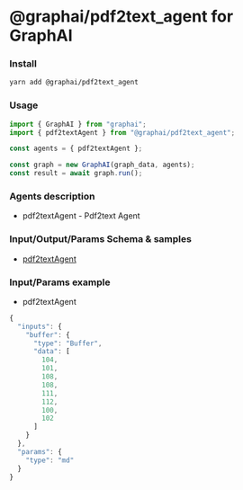 
# @graphai/pdf2text_agent for GraphAI



### Install

```sh
yarn add @graphai/pdf2text_agent
```


### Usage

```typescript
import { GraphAI } from "graphai";
import { pdf2textAgent } from "@graphai/pdf2text_agent";

const agents = { pdf2textAgent };

const graph = new GraphAI(graph_data, agents);
const result = await graph.run();
```

### Agents description
- pdf2textAgent - Pdf2text Agent

### Input/Output/Params Schema & samples
 - [pdf2textAgent](https://github.com/receptron/graphai-agents/blob/main/docs/agentDocs/documents/pdf2textAgent.md)

### Input/Params example
 - pdf2textAgent


```typescript
{
  "inputs": {
    "buffer": {
      "type": "Buffer",
      "data": [
        104,
        101,
        108,
        108,
        111,
        112,
        100,
        102
      ]
    }
  },
  "params": {
    "type": "md"
  }
}
```










